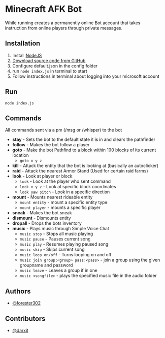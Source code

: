 
# Minecraft AFK Bot

While running creates a permanently online Bot account that takes instruction from online players through private messages.




## Installation

1. Install [NodeJS](https://nodejs.org/en/)
1. [Download source code from GitHub](https://github.com/forester302/AFK-bot/archive/refs/heads/master.zip)
1. Configure default.json in the config folder
1. run `node index.js` in terminal to start
1. Follow instructions in terminal about logging into your microsoft account

    
## Run

 `node index.js`


## Commands

All commands sent via a pm (/msg or /whisper) to the bot

- **stay** - Sets the bot to the default state it is in and clears the pathfinder
- **follow** - Makes the bot follow a player
- **goto** - Make the bot Pathfind to a block within 100 blocks of its current location
    - `goto x y z`
- **kill** - Attack the entity that the bot is looking at (basically an autoclicker)
- **raid** - Attack the nearest Armor Stand (Used for certain raid farms)
- **look** - Look at player or block
    - `look` - Look at the player who sent command
    - `look x y z` - Look at specific block coordinates
    - `look yaw pitch` - Look in a specific direction
- **mount** - Mounts nearest rideable entity
    - `mount entity` - mount a specific entity type
    - `mount player` - mounts a specific player
- **sneak** - Makes the bot sneak
- **dismount** - Dismounts entity
- **dropall** - Drops the bots inventory
- **music** - Plays music through Simple Voice Chat
    - `music stop` - Stops all music playing
    - `music pause` - Pauses current song
    - `music play` - Resumes playing paused song
    - `music skip` - Skips current song
    - `music loop on/off` - Turns looping on and off
    - `music join group:<group> pass:<pass>` - join a group using the given groupname and password
    - `music leave` - Leaves a group if in one
    - `music <songfile>` - plays the specified music file in the audio folder


## Authors

- [@forester302](https://www.github.com/forester302)


## Contributors

- [@darxit](https://www.github.com/darxit)

